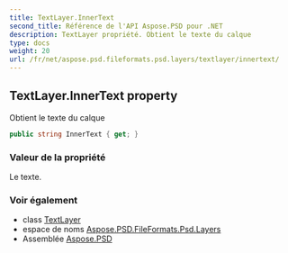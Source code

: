 ```yaml
---
title: TextLayer.InnerText
second_title: Référence de l'API Aspose.PSD pour .NET
description: TextLayer propriété. Obtient le texte du calque
type: docs
weight: 20
url: /fr/net/aspose.psd.fileformats.psd.layers/textlayer/innertext/
---
```

## TextLayer.InnerText property

Obtient le texte du calque

```csharp
public string InnerText { get; }
```

### Valeur de la propriété

Le texte.

### Voir également

* class [TextLayer](../)
* espace de noms [Aspose.PSD.FileFormats.Psd.Layers](../../textlayer/)
* Assemblée [Aspose.PSD](../../../)


